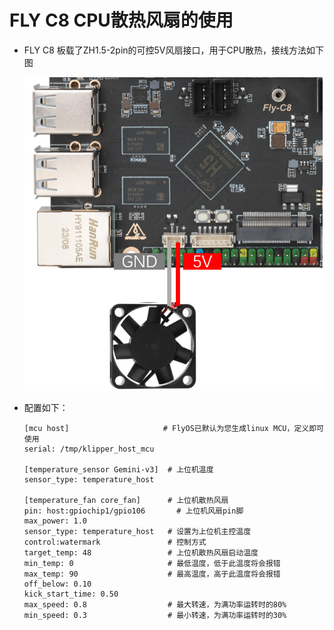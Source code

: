 

# FLY C8 CPU散热风扇的使用

* FLY C8 板载了ZH1.5-2pin的可控5V风扇接口，用于CPU散热，接线方法如下图

  ![soc_fan](../../images/boards/fly_c8/soc_fan.png)

* 配置如下：

  ```
  [mcu host]                     # FlyOS已默认为您生成linux MCU，定义即可使用           
  serial: /tmp/klipper_host_mcu 
  
  [temperature_sensor Gemini-v3]  # 上位机温度
  sensor_type: temperature_host
  
  [temperature_fan core_fan]      # 上位机散热风扇
  pin: host:gpiochip1/gpio106       # 上位机风扇pin脚
  max_power: 1.0
  sensor_type: temperature_host   # 设置为上位机主控温度
  control:watermark               # 控制方式
  target_temp: 48                 # 上位机散热风扇启动温度
  min_temp: 0                     # 最低温度，低于此温度将会报错
  max_temp: 90                    # 最高温度，高于此温度将会报错
  off_below: 0.10
  kick_start_time: 0.50
  max_speed: 0.8                  # 最大转速，为满功率运转时的80%
  min_speed: 0.3                  # 最小转速，为满功率运转时的30%
  
  ```
  
  
